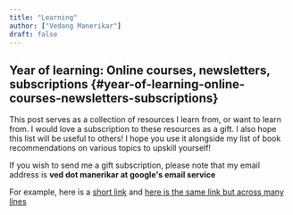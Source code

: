 ```yaml
---
title: "Learning"
author: ["Vedang Manerikar"]
draft: false
---
```


## Year of learning: Online courses, newsletters, subscriptions {#year-of-learning-online-courses-newsletters-subscriptions}

This post serves as a collection of resources I learn from, or want to learn from. I would love a subscription to these resources as a gift. I also hope this list will be useful to others! I hope you use it alongside my list of book recommendations on various topics to upskill yourself!

If you wish to send me a gift subscription, please note that my email address is **ved dot manerikar at google's email service**

For example, here is a [short link](https://fs.blog/membership/#join-fs) and [here is the same link
but
across
many
lines](https://fs.blog/membership/#join-fs)
